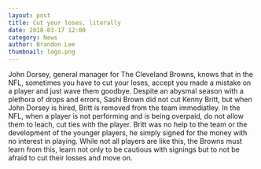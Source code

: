 ```yaml
---
layout: post
title: Cut your loses, literally
date: 2018-03-17 12:00
category: News
author: Brandon Lee
thumbnail: logo.png
---
```


John Dorsey, general manager for The Cleveland Browns, knows that in the NFL, sometimes you have to cut your loses, accept you made a mistake on a player and just wave them goodbye. Despite an abysmal season with a plethora of drops and errors, Sashi Brown did not cut Kenny Britt, but when John Dorsey is hired, Britt is removed from the team immediatley. In the NFL, when a player is not performing and is being overpaid, do not allow them to leach, cut ties with the player. Britt was no help to the team or the development of the younger players, he simply signed for the money with no interest in playing. While not all players are like this, the Browns must learn from this, learn not only to be cautious with signings but to not be afraid to cut their losses and move on. 
